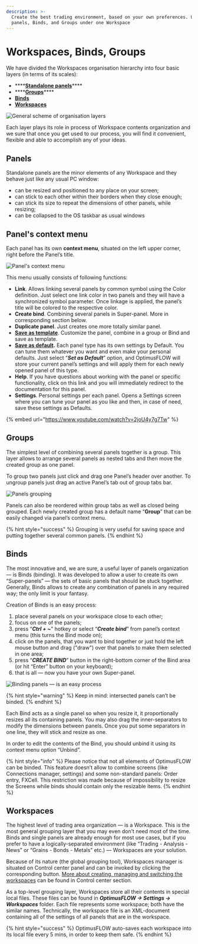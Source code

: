 ```yaml
---
description: >-
  Create the best trading environment, based on your own preferences. Use
  panels, Binds, and Groups under one Workspace
---
```


# Workspaces, Binds, Groups

We have divided the Workspaces organisation hierarchy into four basic layers \(in terms of its scales\):

* \*\*\*\*[**Standalone panels**](workspaces-binds-groups.md#panels)\*\*\*\*
* \*\*\*\*[**Groups**](workspaces-binds-groups.md#groups)\*\*\*\*
* [**Binds**](workspaces-binds-groups.md#binds)
* [**Workspaces**](workspaces-binds-groups.md#workspaces)

![General scheme of organisation layers](../.gitbook/assets/group_bind_workspace.png)

Each layer plays its role in process of Workspace contents organization and we sure that once you get used to our process, you will find it convenient, flexible and able to accomplish any of your ideas.

## Panels

Standalone panels are the minor elements of any Workspace and they behave just like any usual PC window:

* can be resized and positioned to any place on your screen;
* can stick to each other within their borders when they close enough;
* can stick its size to repeat the dimensions of other panels, while resizing;
* can be collapsed to the OS taskbar as usual windows

## Panel's context menu

Each panel has its own **context menu**, situated on the left upper corner, right before the Panel’s title.

![Panel&apos;s context menu](../.gitbook/assets/panels-context-menu.png)

This menu usually consists of following functions:

* **Link**. Allows linking several panels by common symbol using the Color definition. Just select one link color in two panels and they will have a synchronized symbol parameter. Once linkage is applied, the panel’s title will be colored to the respective color.
* **Create bind**. Combining several panels in Super-panel. More in corresponding section below.
* **Duplicate panel**. Just creates one more totally similar panel.
* [**Save as template**](https://help.optimusflow.qtower.app/getting-started/templates). Customize the panel, combine in a group or Bind and save as template.
* [**Save as default**](https://help.optimusflow.qtower.app/getting-started/set-as-default)**.** Each panel type has its own settings by Default. You can tune them whatever you want and even make your personal defaults. Just select “_**Set as Default**_” option, and OptimusFLOW will store your current panel’s settings and will apply them for each newly opened panel of this type.
* **Help**. If you have questions about working with the panel or specific functionality, click on this link and you will immediately redirect to the documentation for this panel.
* **Settings**. Personal settings per each panel. Opens a Settings screen where you can tune your panel as you like and then, in case of need, save these settings as Defaults.

{% embed url="https://www.youtube.com/watch?v=2joU4y7g7Tw" %}



## Groups

The simplest level of combining several panels together is a group. This layer allows to arrange several panels as nested tabs and then move the created group as one panel.

To group two panels just click and drag one Panel’s header over another. To ungroup panels just drag an active Panel’s tab out of group tabs bar.

![Panels grouping](../.gitbook/assets/groupping.gif)

Panels can also be reordered within group tabs as well as closed being grouped. Each newly created group has a default name “**Group**” that can be easily changed via panel’s context menu.

{% hint style="success" %}
Grouping is very useful for saving space and putting together several common panels.
{% endhint %}

## Binds

The most innovative and, we are sure, a useful layer of panels organization — is Binds \(binding\). It was developed to allow a user to create its own “Super-panels” — the sets of basic panels that should be stuck together. Generally, Binds allows to create any combination of panels in any required way; the only limit is your fantasy.

Creation of Binds is an easy process:

1. place several panels on your workspace close to each other;
2. focus on one of the panels;
3. press “_**Ctrl + ~**_” hotkey or select “_**Create bind**_” from panel’s context menu \(this turns the Bind mode on\);
4. click on the panels, that you want to bind together or just hold the left mouse button and drag \("draw"\) over that panels to make them selected in one area;
5. press “_**CREATE BIND**_” button in the right-bottom corner of the Bind area \(or hit “Enter” button on your keyboard\); 
6. that is all — now you have your own Super-panel.

![Binding panels &#x2014; is an easy process](../.gitbook/assets/binding.gif)

{% hint style="warning" %}
Keep in mind: intersected panels can’t be binded.
{% endhint %}

Each Bind acts as a single panel so when you resize it, it proportionally resizes all its containing panels. You may also drag the inner-separators to modify the dimensions between panels. Once you put some separators in one line, they will stick and resize as one.

In order to edit the contents of the Bind, you should unbind it using its context menu option “Unbind”.

{% hint style="info" %}
Please notice that not all elements of OptimusFLOW can be binded. This feature doesn’t allow to combine screens \(like Connections manager, settings\) and some non-standard panels: Order entry, FXCell. This restriction was made because of impossibility to resize the Screens while binds should contain only the resizable items.
{% endhint %}

## Workspaces

The highest level of trading area organization — is a Workspace. This is the most general grouping layer that you may even don’t need most of the time. Binds and single panels are already enough for most use cases, but if you prefer to have a logically-separated environment \(like “Trading - Analysis - News” or “Grains - Bonds - Metals” etc.\) — Workspaces are your solution.

Because of its nature \(the global grouping tool\), Workspaces manager is situated on Control center panel and can be invoked by clicking the corresponding button. [More about creating, managing and switching the workspaces](control-center.md#workspaces-manager) can be found in Control center section.

As a top-level grouping layer, Workspaces store all their contents in special local files. These files can be found in _**OptimusFLOW -&gt; Settings -&gt; Workspaces**_ folder. Each file represents some workspace; both have the similar names. Technically, the workspace file is an XML-document containing all of the settings of all panels that are in the workspace.

{% hint style="success" %}
OptimusFLOW auto-saves each workspace into its local file every 5 mins, in order to keep them safe.
{% endhint %}


